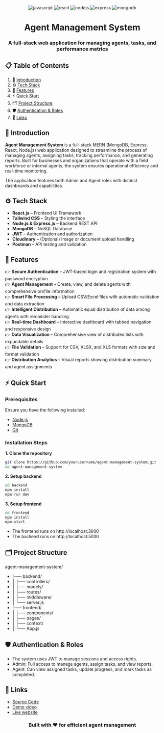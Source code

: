 <div align="center">
  <div>
    <img src="https://img.shields.io/badge/-JavaScript-black?style=for-the-badge&logoColor=white&logo=javascript&color=F7DF1E" alt="javascript" />
    <img src="https://img.shields.io/badge/-React-black?style=for-the-badge&logoColor=white&logo=react&color=61DAFB" alt="react" />
    <img src="https://img.shields.io/badge/-Node.js-black?style=for-the-badge&logoColor=white&logo=node.js&color=339933" alt="nodejs" />
    <img src="https://img.shields.io/badge/-Express-black?style=for-the-badge&logoColor=white&logo=express&color=000000" alt="express" />
    <img src="https://img.shields.io/badge/-MongoDB-black?style=for-the-badge&logoColor=white&logo=mongodb&color=47A248" alt="mongodb" />
  </div>

  <h1 align="center">Agent Management System</h1>
  <h3 align="center">A full-stack web application for managing agents, tasks, and performance metrics</h3>
</div>

## 📋 <a name="table">Table of Contents</a>

1. 🧾 [Introduction](#introduction)
2. ⚙️ [Tech Stack](#tech-stack)
3. 🚀 [Features](#features)
4. ⚡ [Quick Start](#quick-start)
5. 🗂 [Project Structure](#project-structure)
6. 🛡 [Authentication & Roles](#authentication-roles)
7. 🔗 [Links](#links)

## <a name="introduction">🧾 Introduction</a>

**Agent Management System** is a full-stack MERN (MongoDB, Express, React, Node.js) web application designed to streamline the process of managing agents, assigning tasks, tracking performance, and generating reports. Built for businesses and organizations that operate with a field workforce or internal agents, the system ensures operational efficiency and real-time monitoring.

The application features both Admin and Agent roles with distinct dashboards and capabilities.

## <a name="tech-stack">⚙️ Tech Stack</a>

- **React.js** – Frontend UI Framework
- **Tailwind CSS** – Styling the interface
- **Node.js & Express.js** – Backend REST API
- **MongoDB** – NoSQL Database
- **JWT** – Authentication and authorization
- **Cloudinary** – (Optional) Image or document upload handling
- **Postman** – API testing and validation

## <a name="features">🚀 Features</a>

👉 **Secure Authentication** – JWT-based login and registration system with password encryption  
👉 **Agent Management** – Create, view, and delete agents with comprehensive profile information  
👉 **Smart File Processing** – Upload CSV/Excel files with automatic validation and data extraction  
👉 **Intelligent Distribution** – Automatic equal distribution of data among agents with remainder handling  
👉 **Real-time Dashboard** – Interactive dashboard with tabbed navigation and responsive design  
👉 **Data Visualization** – Comprehensive view of distributed lists with expandable details  
👉 **File Validation** – Support for CSV, XLSX, and XLS formats with size and format validation  
👉 **Distribution Analytics** – Visual reports showing distribution summary and agent assignments  

## <a name="quick-start">⚡ Quick Start</a>

### Prerequisites

Ensure you have the following installed:

- [Node.js](https://nodejs.org/)
- [MongoDB](https://www.mongodb.com/)
- [Git](https://git-scm.com/)

### Installation Steps

**1. Clone the repository**

```bash
git clone https://github.com/yourusername/agent-management-system.git
cd agent-management-system
```

**2. Setup backend**

```bash
cd backend
npm install
npm run dev
```
**3. Setup frontend**

```bash
cd frontend
npm install
npm start
```

- The frontend runs on http://localhost:3000
- The backend runs on http://localhost:5000

## <a name="project-structure">🗂 Project Structure</a>
agent-management-system/
- ├── backend/
- │   ├── controllers/
- │   ├── models/
- │   ├── routes/
- │   ├── middleware/
- │   └── server.js
- ├── frontend/
- │   ├── components/
- │   ├── pages/
- │   ├── context/
- │   └── App.js

## <a name="authentication-roles">🛡 Authentication & Roles</a>

- The system uses JWT to manage sessions and access rights.
- Admin: Full access to manage agents, assign tasks, and view reports.
- Agent: Can view assigned tasks, update progress, and mark tasks as completed.

## <a name="links">🔗 Links</a>
- [Source Code](https://github.com/yourusername/media-sentinel)
- [Demo video](yourdataseturl.com)
- [Live website](yourdataseturl.com)
  
<div align="center"> <h3>Built with ❤️ for efficient agent management</h3> </div>

